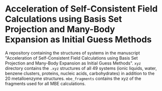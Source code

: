 # Acceleration of Self-Consistent Field Calculations using Basis Set Projection and Many-Body Expansion as Initial Guess Methods

A repository containing the structures of systems in the manuscript "Acceleration of Self-Consistent Field Calculations using Basis Set Projection and Many-Body Expansion as Initial Guess Methods". `xyz` directory contains the `.xyz` structures of all 49 systems (ionic liquids, water, benzene clusters, proteins, nucleic acids, carbohydrates) in addition to the 20 metalloenzyme structures. `mbe_fragments` contains the xyz of the fragments used for all MBE calculations. 

